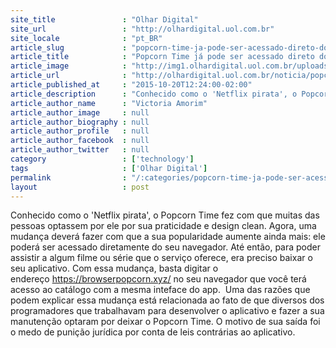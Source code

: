 ```yaml
---
site_title               : "Olhar Digital"
site_url                 : "http://olhardigital.uol.com.br"
site_locale              : "pt_BR"
article_slug             : "popcorn-time-ja-pode-ser-acessado-direto-do-navegador"
article_title            : "Popcorn Time já pode ser acessado direto do navegador"
article_image            : "http://img1.olhardigital.uol.com.br/uploads/acervo_imagens/2015/10/20151019180643_660_420.jpg"
article_url              : "http://olhardigital.uol.com.br/noticia/popcorn-time-ja-pode-ser-acessado-direto-do-seu-navegador/52278"
article_published_at     : "2015-10-20T12:24:00-02:00"
article_description      : "Conhecido como o 'Netflix pirata', o Popcorn Time fez com que muitas das pessoas optassem por ele por sua praticidade e design clean. Agora, uma mudança deverá fazer com que a sua popularidade aumente ainda mais: ele poderá ser acessado diretamente do seu navegador. Até então, para poder assistir a algum filme ou série que o serviço oferece, era preciso baixar o seu aplicativo. Com essa mudança, basta digitar o endereço https://browserpopcorn.xyz/ no seu navegador que você terá acesso ao catálogo com a mesma inteface do app.  Uma das razões que podem explicar essa mudança está relacionada ao fato de que diversos dos programadores que trabalhavam para desenvolver o aplicativo e fazer a sua manutenção optaram por deixar o Popcorn Time. O motivo de sua saída foi o medo de punição jurídica por conta de leis contrárias ao aplicativo."
article_author_name      : "Victoria Amorim"
article_author_image     : null
article_author_biography : null
article_author_profile   : null
article_author_facebook  : null
article_author_twitter   : null
category                 : ['technology']
tags                     : ['Olhar Digital']
permalink                : "/:categories/popcorn-time-ja-pode-ser-acessado-direto-do-navegador/"
layout                   : post
---
```


Conhecido como o 'Netflix pirata', o Popcorn Time fez com que muitas das pessoas optassem por ele por sua praticidade e design clean. Agora, uma mudança deverá fazer com que a sua popularidade aumente ainda mais: ele poderá ser acessado diretamente do seu navegador. Até então, para poder assistir a algum filme ou série que o serviço oferece, era preciso baixar o seu aplicativo. Com essa mudança, basta digitar o endereço https://browserpopcorn.xyz/ no seu navegador que você terá acesso ao catálogo com a mesma inteface do app.  Uma das razões que podem explicar essa mudança está relacionada ao fato de que diversos dos programadores que trabalhavam para desenvolver o aplicativo e fazer a sua manutenção optaram por deixar o Popcorn Time. O motivo de sua saída foi o medo de punição jurídica por conta de leis contrárias ao aplicativo.
